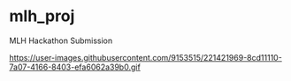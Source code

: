 # mlh_proj
 MLH Hackathon Submission

https://user-images.githubusercontent.com/9153515/221421969-8cd11110-7a07-4166-8403-efa6062a39b0.gif